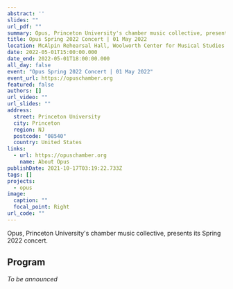 ```yaml
---
abstract: ''
slides: ""
url_pdf: ""
summary: Opus, Princeton University's chamber music collective, presents its Spring 2022 program.
title: Opus Spring 2022 Concert | 01 May 2022
location: McAlpin Rehearsal Hall, Woolworth Center for Musical Studies
date: 2022-05-01T15:00:00.000
date_end: 2022-05-01T18:00:00.000
all_day: false
event: "Opus Spring 2022 Concert | 01 May 2022"
event_url: https://opuschamber.org
featured: false
authors: []
url_video: ""
url_slides: ""
address:
  street: Princeton University
  city: Princeton
  region: NJ
  postcode: "08540"
  country: United States
links:
  - url: https://opuschamber.org
    name: About Opus
publishDate: 2021-10-17T03:19:22.733Z
tags: []
projects:
  - opus
image:
  caption: ""
  focal_point: Right
url_code: ""
---
```

Opus, Princeton University's chamber music collective, presents its Spring 2022 concert.

## Program
*To be announced*
